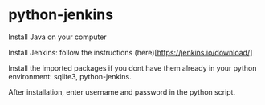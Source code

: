 # python-jenkins

Install Java on your computer

Install Jenkins: follow the instructions (here)[https://jenkins.io/download/]

Install the imported packages if you dont have them already in your python environment: sqlite3, python-jenkins. 

After installation, enter username and password in the python script.
